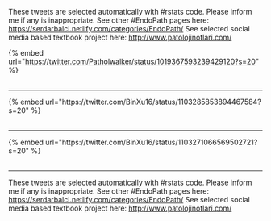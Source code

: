 

These tweets are selected automatically with #rstats code. Please inform me if any is inappropriate.
See other #EndoPath pages here: https://serdarbalci.netlify.com/categories/EndoPath/ 
See selected social media based textbook project here: http://www.patolojinotlari.com/

{% embed url="https://twitter.com/Patholwalker/status/1019367593239429120?s=20" %}<br>
<br>
<hr>
{% embed url="https://twitter.com/BinXu16/status/1103285853894467584?s=20" %}<br>
<br>
<hr>
{% embed url="https://twitter.com/BinXu16/status/1103271066569502721?s=20" %}<br>
<br>
<hr>


These tweets are selected automatically with #rstats code. Please inform me if any is inappropriate.
See other #EndoPath pages here: https://serdarbalci.netlify.com/categories/EndoPath/ 
See selected social media based textbook project here: http://www.patolojinotlari.com/
